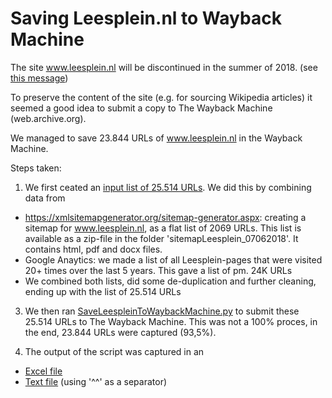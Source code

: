 # Saving Leesplein.nl to Wayback Machine

The site www.leesplein.nl will be discontinued in the summer of 2018. (see [this message](https://web.archive.org/web/20180608144204/https://www.bibliotheekblad.nl/nieuws/nieuwsarchief/bericht/1000008395/leesplein_wordt_in_de_zomer_be_c3_abindigd))

To preserve the content of the site (e.g. for sourcing Wikipedia articles) it seemed a good idea to submit a copy to The Wayback Machine (web.archive.org).

We managed to save 23.844 URLs of www.leesplein.nl in the Wayback Machine. 

Steps taken: 

1) We first ceated an [input list of 25.514 URLs](Input-Leesplein_TeArchiverenURLs.txt). We did this by combining data from  

* https://xmlsitemapgenerator.org/sitemap-generator.aspx: creating a sitemap for www.leesplein.nl, as a flat list of 2069 URLs. This list is available as a zip-file in the folder 'sitemapLeesplein_07062018'. It contains html, pdf and docx files.
* Google Anaytics: we made a list of all Leesplein-pages that were visited 20+ times over the last 5 years. This gave a list of pm. 24K URLs 
* We combined both lists, did some de-duplication and further cleaning, ending up with the list of 25.514 URLs

3) We then ran [SaveLeespleinToWaybackMachine.py](SaveLeespleinToWaybackMachine.py) to submit these 25.514 URLs to The Wayback Machine. This was not a 100% proces, in the end, 23.844 URLs were captured (93,5%). 

4) The output of the script was captured in an 
* [Excel file](Output-Leesplein_GearchiveerdeURLs_14062018.xlsx)
* [Text file](Output-Leesplein_GearchiveerdeURLs_14062018.txt) (using '^^' as a separator)
